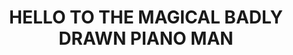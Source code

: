 ---
layout: comic
title: "HELLO TO THE MAGICAL BADLY DRAWN PIANO MAN"
note: "WHO WAS IT?."
comic:
- image: 11-a.gif
  alt: "Scene: Pokey and headcheese are talking.\nheadcheese says: AND SO HE SAID THAT WAS NORMAL FOR A THURSDAY"
- image: 11-b.gif
  alt: "Pokey says: REMARKABLE INDEED"
- image: 11-c.gif
  alt: "headcheese says: YES! AND THATS INCLUDING.... HOLD ON!!!"
- image: 11-d.gif
  alt: "Scene: headcheese vanishes"
- image: 11-e.gif
  alt: "Scene: A penguin playing piano appears, playing a tune.\nPokey says: WHO ARE YOU?\nThe piano man says: GREETINGS! I AM THE MAGICAL BADLY DRAWN PIANO MAN!"
- image: 11-f.gif
  alt: "Pokey says: I LIKE YOUR TUNE\nThe piano man says: THANKYOU! IT IS THE ONLY ONE I KNOW! LA LA LA"
- image: 11-g.gif
  alt: "Scene: The piano man vanishes and headcheese re-appears."
- image: 11-h.gif
  alt: "Pokey says: ITS GOT A BEAT AND YOU CAN DANCE TO IT!"
- image: 11-i.gif
  alt: "headcheese says: ?????"
---